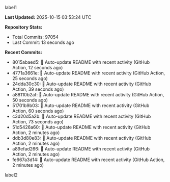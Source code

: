 
label1 
<!-- ACTIVITY_START -->
**Last Updated:** 2025-10-15 03:53:24 UTC

**Repository Stats:**
- Total Commits: 97054
- Last Commit: 13 seconds ago

**Recent Commits:**
- 8015abaed5: 🤖 Auto-update README with recent activity (GitHub Action, 12 seconds ago)
- 4771a3661e: 🤖 Auto-update README with recent activity (GitHub Action, 25 seconds ago)
- 24dda30c30: 🤖 Auto-update README with recent activity (GitHub Action, 39 seconds ago)
- a88110b2af: 🤖 Auto-update README with recent activity (GitHub Action, 50 seconds ago)
- 51701b9b03: 🤖 Auto-update README with recent activity (GitHub Action, 60 seconds ago)
- c3d20d5a2b: 🤖 Auto-update README with recent activity (GitHub Action, 73 seconds ago)
- 51d5426a60: 🤖 Auto-update README with recent activity (GitHub Action, 2 minutes ago)
- ddb3d80e83: 🤖 Auto-update README with recent activity (GitHub Action, 2 minutes ago)
- a89efad266: 🤖 Auto-update README with recent activity (GitHub Action, 2 minutes ago)
- fe667a3d14: 🤖 Auto-update README with recent activity (GitHub Action, 2 minutes ago)
<!-- ACTIVITY_END -->

label2
